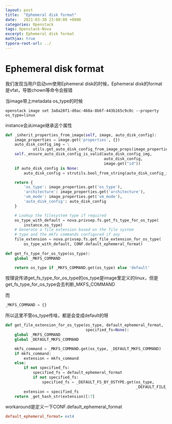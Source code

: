```yaml
---
layout: post
title:  "Ephemeral disk format"
date:   2021-03-30 23:00:00 +0800
categories: Openstack
tags: Openstack-Nova
excerpt: Ephemeral disk format
mathjax: true
typora-root-url: ../
---
```


# Ephemeral disk format

我们发现当用户启动vm使用Ephemeral disk的时候，Ephemeral disk的format是vfat，导致chown等命令会报错

当image带上metadata os_type的时候

`openstack image set 3a8a28f1-d0ac-468a-8b6f-443b165c9c0c --property os_type=linux`

instance会从image继承这个属性

```python
def _inherit_properties_from_image(self, image, auto_disk_config):
    image_properties = image.get('properties', {})
    auto_disk_config_img = \
            utils.get_auto_disk_config_from_image_props(image_properties)
    self._ensure_auto_disk_config_is_valid(auto_disk_config_img,
                                           auto_disk_config,
                                           image.get("id"))
    if auto_disk_config is None:
        auto_disk_config = strutils.bool_from_string(auto_disk_config_img)

    return {
        'os_type': image_properties.get('os_type'),
        'architecture': image_properties.get('architecture'),
        'vm_mode': image_properties.get('vm_mode'),
        'auto_disk_config': auto_disk_config
    }
```

```python
    # Lookup the filesystem type if required
    os_type_with_default = nova.privsep.fs.get_fs_type_for_os_type(
        instance.os_type)
    # Generate a file extension based on the file system
    # type and the mkfs commands configured if any
    file_extension = nova.privsep.fs.get_file_extension_for_os_type(
        os_type_with_default, CONF.default_ephemeral_format)
    
def get_fs_type_for_os_type(os_type):
    global _MKFS_COMMAND

    return os_type if _MKFS_COMMAND.get(os_type) else 'default'
```

按理说传进get_fs_type_for_os_type的os_type是image里定义的linux，但是get_fs_type_for_os_type会去判断_MKFS_COMMAND

而

```python
_MKFS_COMMAND = {}
```

所以这里不管os_type传啥，都是会变成default的呀

```python
def get_file_extension_for_os_type(os_type, default_ephemeral_format,
                                   specified_fs=None):
    global _MKFS_COMMAND
    global _DEFAULT_MKFS_COMMAND

    mkfs_command = _MKFS_COMMAND.get(os_type, _DEFAULT_MKFS_COMMAND)
    if mkfs_command:
        extension = mkfs_command
    else:
        if not specified_fs:
            specified_fs = default_ephemeral_format
            if not specified_fs:
                specified_fs = _DEFAULT_FS_BY_OSTYPE.get(os_type,
                                                         _DEFAULT_FILE_SYSTEM)
        extension = specified_fs
    return _get_hash_str(extension)[:7]
```

workaround是定义一下CONF.default_ephemeral_format

```ini
default_ephemeral_format= ext4
```

